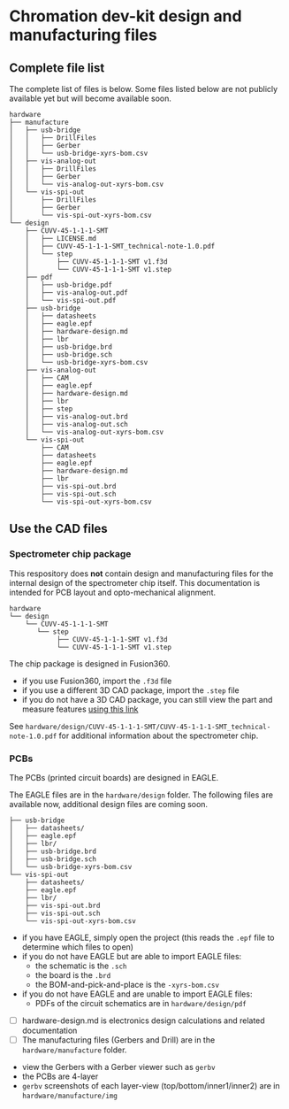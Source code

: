 # Chromation dev-kit design and manufacturing files

## Complete file list

The complete list of files is below. Some files listed below are
not publicly available yet but will become available soon.

```
hardware
├── manufacture
│   ├── usb-bridge
│   │   ├── DrillFiles
│   │   ├── Gerber
│   │   └── usb-bridge-xyrs-bom.csv
│   ├── vis-analog-out
│   │   ├── DrillFiles
│   │   ├── Gerber
│   │   └── vis-analog-out-xyrs-bom.csv
│   └── vis-spi-out
│       ├── DrillFiles
│       ├── Gerber
│       └── vis-spi-out-xyrs-bom.csv
└── design
    ├── CUVV-45-1-1-1-SMT
    │   ├── LICENSE.md
    │   ├── CUVV-45-1-1-1-SMT_technical-note-1.0.pdf
    │   └── step
    │       ├── CUVV-45-1-1-1-SMT v1.f3d
    │       └── CUVV-45-1-1-1-SMT v1.step
    ├── pdf
    │   ├── usb-bridge.pdf
    │   ├── vis-analog-out.pdf
    │   └── vis-spi-out.pdf
    ├── usb-bridge
    │   ├── datasheets
    │   ├── eagle.epf
    │   ├── hardware-design.md
    │   ├── lbr
    │   ├── usb-bridge.brd
    │   ├── usb-bridge.sch
    │   └── usb-bridge-xyrs-bom.csv
    ├── vis-analog-out
    │   ├── CAM
    │   ├── eagle.epf
    │   ├── hardware-design.md
    │   ├── lbr
    │   ├── step
    │   ├── vis-analog-out.brd
    │   ├── vis-analog-out.sch
    │   └── vis-analog-out-xyrs-bom.csv
    └── vis-spi-out
        ├── CAM
        ├── datasheets
        ├── eagle.epf
        ├── hardware-design.md
        ├── lbr
        ├── vis-spi-out.brd
        ├── vis-spi-out.sch
        └── vis-spi-out-xyrs-bom.csv
```

## Use the CAD files

### Spectrometer chip package

This respository does **not** contain design and manufacturing
files for the internal design of the spectrometer chip itself.
This documentation is intended for PCB layout and opto-mechanical
alignment.

```
hardware
└── design
    └── CUVV-45-1-1-1-SMT
       └── step
            ├── CUVV-45-1-1-1-SMT v1.f3d
            └── CUVV-45-1-1-1-SMT v1.step
```

The chip package is designed in Fusion360.

- if you use Fusion360, import the `.f3d` file
- if you use a different 3D CAD package, import the `.step` file
- if you do not have a 3D CAD package, you can still view the
  part and measure features [using this
  link](https://a360.co/2CVHmGy)

See
`hardware/design/CUVV-45-1-1-1-SMT/CUVV-45-1-1-1-SMT_technical-note-1.0.pdf` for additional information about the spectrometer chip.

### PCBs

The PCBs (printed circuit boards) are designed in EAGLE.

The EAGLE files are in the `hardware/design` folder. The
following files are available now, additional design files are
coming soon.

```
├── usb-bridge
│   ├── datasheets/
│   ├── eagle.epf
│   ├── lbr/
│   ├── usb-bridge.brd
│   ├── usb-bridge.sch
│   └── usb-bridge-xyrs-bom.csv
└── vis-spi-out
    ├── datasheets/
    ├── eagle.epf
    ├── lbr/
    ├── vis-spi-out.brd
    ├── vis-spi-out.sch
    └── vis-spi-out-xyrs-bom.csv
```

- if you have EAGLE, simply open the project (this reads the
  `.epf` file to determine which files to open)
- if you do not have EAGLE but are able to import EAGLE files:
    - the schematic is the `.sch`
    - the board is the `.brd`
    - the BOM-and-pick-and-place is the `-xyrs-bom.csv`
- if you do not have EAGLE and are unable to import EAGLE files:
    - PDFs of the circuit schematics are in `hardware/design/pdf`

- [ ] hardware-design.md is electronics design calculations and
  related documentation
- [ ] The manufacturing files (Gerbers and Drill) are in the
  `hardware/manufacture` folder.

- view the Gerbers with a Gerber viewer such as `gerbv`
- the PCBs are 4-layer
- `gerbv` screenshots of each layer-view
  (top/bottom/inner1/inner2) are in `hardware/manufacture/img`

